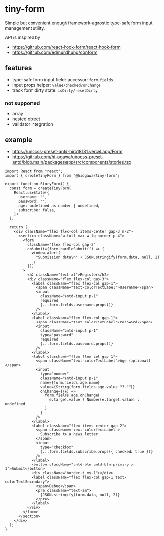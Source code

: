 # tiny-form

Simple but convenient enough framework-agnostic type-safe form input management utility.

API is inspired by

- https://github.com/react-hook-form/react-hook-form
- https://github.com/edmundhung/conform

## features

- type-safe form input fields accessor: `form.fields`
- input props helper: `value/checked/onChange`
- track form dirty state: `isDirty/resetDirty`

### not supported

- array
- nested object
- validator integration

## example

- https://unocss-preset-antd-hiro18181.vercel.app/Form
- https://github.com/hi-ogawa/unocss-preset-antd/blob/main/packages/app/src/components/stories.tsx

<!--
%template-input-start:example%

```tsx
import React from "react";
import { createTinyForm } from "@hiogawa/tiny-form";

{%shell node -e 'console.log(fs.readFileSync("../app/src/components/stories.tsx", "utf-8").match(/^export function StoryForm(.*?)^}/ms)[0])' %}
```

%template-input-end:example%
-->

<!-- %template-output-start:example% -->

```tsx
import React from "react";
import { createTinyForm } from "@hiogawa/tiny-form";

export function StoryForm() {
  const form = createTinyForm(
    React.useState({
      username: "",
      password: "",
      age: undefined as number | undefined,
      subscribe: false,
    })
  );

  return (
    <div className="flex flex-col items-center gap-3 m-2">
      <section className="w-full max-w-lg border p-4">
        <form
          className="flex flex-col gap-3"
          onSubmit={form.handleSubmit(() => {
            window.alert(
              "Submission data\n" + JSON.stringify(form.data, null, 2)
            );
          })}
        >
          <h2 className="text-xl">Register</h2>
          <div className="flex flex-col gap-3">
            <label className="flex flex-col gap-1">
              <span className="text-colorTextLabel">Username</span>
              <input
                className="antd-input p-1"
                required
                {...form.fields.username.props()}
              />
            </label>
            <label className="flex flex-col gap-1">
              <span className="text-colorTextLabel">Password</span>
              <input
                className="antd-input p-1"
                type="password"
                required
                {...form.fields.password.props()}
              />
            </label>
            <label className="flex flex-col gap-1">
              <span className="text-colorTextLabel">Age (optional)</span>
              <input
                type="number"
                className="antd-input p-1"
                name={form.fields.age.name}
                value={String(form.fields.age.value ?? "")}
                onChange={(e) =>
                  form.fields.age.onChange(
                    e.target.value ? Number(e.target.value) : undefined
                  )
                }
              />
            </label>
            <label className="flex items-center gap-2">
              <span className="text-colorTextLabel">
                Subscribe to a news letter
              </span>
              <input
                type="checkbox"
                {...form.fields.subscribe.props({ checked: true })}
              />
            </label>
            <button className="antd-btn antd-btn-primary p-1">Submit</button>
            <div className="border-t my-1"></div>
            <label className="flex flex-col gap-1 text-colorTextSecondary">
              <span>Debug</span>
              <pre className="text-sm">
                {JSON.stringify(form.data, null, 2)}
              </pre>
            </label>
          </div>
        </form>
      </section>
    </div>
  );
}
```

<!-- %template-output-end:example% -->
